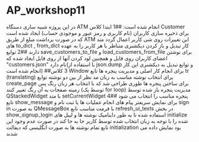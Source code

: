 # AP_workshop11
در این پروژه شبیه سازی دستگاه ATM انجام شده است:
##1
ابتدا کلاس Customer برای ذخیره سازی کاربران (نام کاربری و رمز عبور و موجودی حساب) ایجاد شده است که در صورت برداشت مبلغ از طریق ATM این تغییرات روی شی کاربر اعمال گردد
متد های to_dict , from_dict کار تبدیل و باز کردن دیکشنری متناظر با هر کاربر را به عهده دارند
##2
توابع save_customers_to_file و load_customers_from_file برای نوشتن اعضای کاربران روی فایل و همچنین لود کردن آنها از روی فایل ایجاد شده که "customers.json" نام دارد(با استفاده از json.dump و توابع تبدیل به دیکشنری این کار انجام شده است)
##3
کلاس Window برای انجام کار اصلی و مدیریت پنجره ها 
تابع tr (translating) برای انتخاب نوشته مناسب به زبان مد نظر از بین دو نوشته
توابع create_page برای ساختن پنجره ها
طوری طراحی شد که با انتخاب هر زبان رنگ پس زمینه صفحات به آن رنگ تغییر کنند (توسط یک for loop)
مدیریت پنجره باز شده توسط QStackedWidget با متد setCurrentWidget پنجره مناسب را انتخاب می شود
##4
تابع show_message برای نمایش سریعتر پیام های انجام عملیات ها یا ثبت نام و sign in به صورت QMessageBox با فرمت مناسب
تابع refresh_ui_texts در بخش show_signup_login استفاده شده تا به طور داینامیک نوشته ها و لیبل های initialize شده را با توجه به زبان انتخاب شده توسط کاربر جا به جا کند در صورت عدم وجود این تابع تمام نوشته ها به صورت انگلیسی که دیفالت initialization بود نمایش داده می شدند
